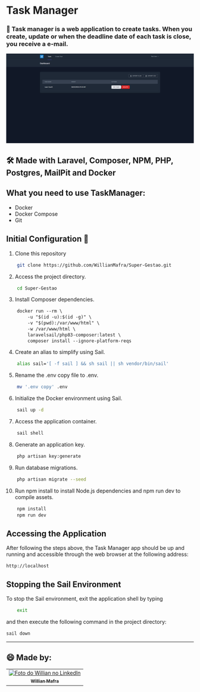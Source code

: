 # Task Manager    
### 📝 Task manager is a web application to create tasks. When you create, update or when the deadline date of each task is close, you receive a e-mail. 
<img src="home.png" alt="super-gestao">

## 🛠️ Made with Laravel, Composer, NPM, PHP, Postgres, MailPit and Docker

## What you need to use TaskManager:

- Docker
- Docker Compose
- Git

## Initial Configuration 🚀

1. Clone this repository
   
```bash
    git clone https://github.com/WillianMafra/Super-Gestao.git
```

2. Access the project directory.

``` bash
    cd Super-Gestao
```

3. Install Composer dependencies.

```docker
    docker run --rm \
        -u "$(id -u):$(id -g)" \
        -v "$(pwd):/var/www/html" \
        -w /var/www/html \
        laravelsail/php83-composer:latest \
        composer install --ignore-platform-reqs
```
4. Create an alias to simplify using Sail.

```bash
    alias sail='[ -f sail ] && sh sail || sh vendor/bin/sail'
```

5. Rename the .env copy file to .env.

```bash
    mv '.env copy' .env
```

6. Initialize the Docker environment using Sail.

```bash
    sail up -d
```

7. Access the application container.

```bash
    sail shell
```
8. Generate an application key.
   
```bash
    php artisan key:generate
```

9. Run database migrations.
    
```bash
    php artisan migrate --seed
```

10.  Run npm install to install Node.js dependencies and npm run dev to compile assets.
```bash
    npm install
    npm run dev
```

## Accessing the Application

After following the steps above, the Task Manager app should be up and running and accessible through the web browser at the following address:

```
http://localhost
```

## Stopping the Sail Environment
To stop the Sail environment, exit the application shell by typing

```bash
    exit
```
and then execute the following command in the project directory:

```bash
sail down
```

---

## 😄 Made by: 
<table>
  <tr>
    <td align="center">
      <a href="https://www.linkedin.com/in/willnmafra/" title="LinkedIn Willian">
        <img src="https://media.licdn.com/dms/image/D4D03AQF1Gt96l4TlGA/profile-displayphoto-shrink_800_800/0/1694170162091?e=1714608000&v=beta&t=Es9Vtl16l0CYVz0tXNbgmIDQ_R0s3RF6NdZ1Z4yS3Ak" width="100px;" alt="Foto do Willian no LinkedIn"/><br>
        <sub>
          <b>Willian Mafra</b>
        </sub>
      </a>
    </td>
  </tr>
</table>
